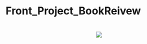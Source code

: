 # Front_Project_BookReivew

<div align="center">
 <h1></h1><img src="https://github.com/user-attachments/assets/328efa04-0599-491c-8034-70a986ed02c8""/></h1>
 
</div>
